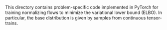 This directory contains problem-specific code implemented in PyTorch for training normalizing flows to minimize the variational lower bound (ELBO). In particular, the base distribution is given by samples from continuous tensor-trains.